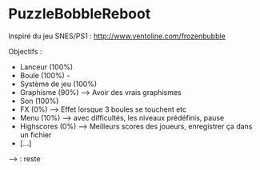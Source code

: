 ﻿# PuzzleBobbleReboot
Inspiré du jeu SNES/PS1 : http://www.ventoline.com/frozenbubble

Objectifs : 
- Lanceur (100%)
- Boule (100%) -
- Système de jeu (100%)
- Graphisme (90%) --> Avoir des vrais graphismes
- Son (100%) 
- FX (0%) --> Effet lorsque 3 boules se touchent etc
- Menu (10%) --> avec difficultés, les niveaux prédéfinis, pause
- Highscores (0%) --> Meilleurs scores des joueurs, enregistrer ça dans un fichier
- [...]

--> : reste
